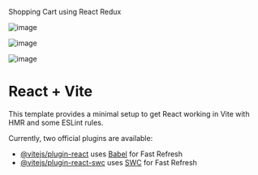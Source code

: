 Shopping Cart using React Redux

![image](https://github.com/Vidhya0501/Day32Task25FSD_React_Shopping_cart_Redux_Vidhya/assets/136892823/935b7212-868c-4993-8353-1db723dad33e)

![image](https://github.com/Vidhya0501/Day32Task25FSD_React_Shopping_cart_Redux_Vidhya/assets/136892823/869d7b2b-7d57-4c2e-a829-88d4c2bb5048)


![image](https://github.com/Vidhya0501/Day32Task25FSD_React_Shopping_cart_Redux_Vidhya/assets/136892823/ca93a873-2d02-44c5-965e-3d5dcf99d0b2)


# React + Vite

This template provides a minimal setup to get React working in Vite with HMR and some ESLint rules.

Currently, two official plugins are available:

- [@vitejs/plugin-react](https://github.com/vitejs/vite-plugin-react/blob/main/packages/plugin-react/README.md) uses [Babel](https://babeljs.io/) for Fast Refresh
- [@vitejs/plugin-react-swc](https://github.com/vitejs/vite-plugin-react-swc) uses [SWC](https://swc.rs/) for Fast Refresh
